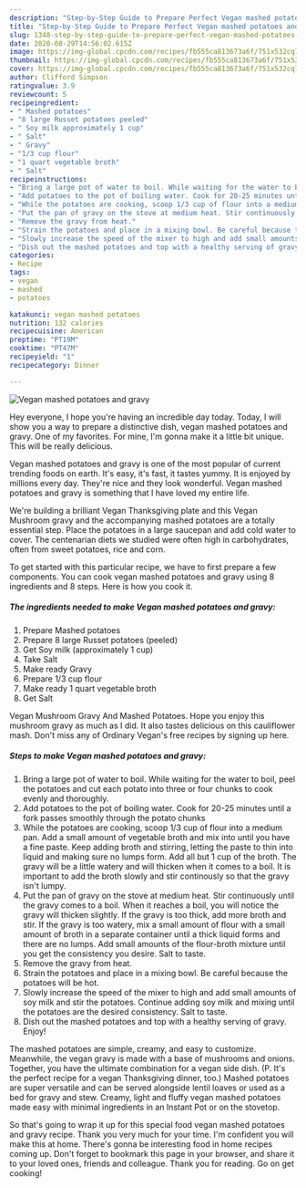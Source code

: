 ```yaml
---
description: "Step-by-Step Guide to Prepare Perfect Vegan mashed potatoes and gravy"
title: "Step-by-Step Guide to Prepare Perfect Vegan mashed potatoes and gravy"
slug: 1348-step-by-step-guide-to-prepare-perfect-vegan-mashed-potatoes-and-gravy
date: 2020-08-29T14:56:02.615Z
image: https://img-global.cpcdn.com/recipes/fb555ca813673a6f/751x532cq70/vegan-mashed-potatoes-and-gravy-recipe-main-photo.jpg
thumbnail: https://img-global.cpcdn.com/recipes/fb555ca813673a6f/751x532cq70/vegan-mashed-potatoes-and-gravy-recipe-main-photo.jpg
cover: https://img-global.cpcdn.com/recipes/fb555ca813673a6f/751x532cq70/vegan-mashed-potatoes-and-gravy-recipe-main-photo.jpg
author: Clifford Simpson
ratingvalue: 3.9
reviewcount: 5
recipeingredient:
- " Mashed potatoes"
- "8 large Russet potatoes peeled"
- " Soy milk approximately 1 cup"
- " Salt"
- " Gravy"
- "1/3 cup flour"
- "1 quart vegetable broth"
- " Salt"
recipeinstructions:
- "Bring a large pot of water to boil. While waiting for the water to boil, peel the potatoes and cut each potato into three or four chunks to cook evenly and thoroughly."
- "Add potatoes to the pot of boiling water. Cook for 20-25 minutes until a fork passes smoothly through the potato chunks"
- "While the potatoes are cooking, scoop 1/3 cup of flour into a medium pan. Add a small amount of vegetable broth and mix into until you have a fine paste. Keep adding broth and stirring, letting the paste to thin into liquid and making sure no lumps form. Add all but 1 cup of the broth. The gravy will be a little watery and will thicken when it comes to a boil. It is important to add the broth slowly and stir continously so that the gravy isn&#39;t lumpy."
- "Put the pan of gravy on the stove at medium heat. Stir continuously until the gravy comes to a boil. When it reaches a boil, you will notice the gravy will thicken slightly. If the gravy is too thick, add more broth and stir. If the gravy is too watery, mix a small amount of flour with a small amount of broth in a separate container until a thick liquid forms and there are no lumps. Add small amounts of the flour-broth mixture until you get the consistency you desire. Salt to taste."
- "Remove the gravy from heat."
- "Strain the potatoes and place in a mixing bowl. Be careful because the potatoes will be hot."
- "Slowly increase the speed of the mixer to high and add small amounts of soy milk and stir the potatoes. Continue adding soy milk and mixing until the potatoes are the desired consistency. Salt to taste."
- "Dish out the mashed potatoes and top with a healthy serving of gravy. Enjoy!"
categories:
- Recipe
tags:
- vegan
- mashed
- potatoes

katakunci: vegan mashed potatoes 
nutrition: 132 calories
recipecuisine: American
preptime: "PT19M"
cooktime: "PT47M"
recipeyield: "1"
recipecategory: Dinner

---
```



![Vegan mashed potatoes and gravy](https://img-global.cpcdn.com/recipes/fb555ca813673a6f/751x532cq70/vegan-mashed-potatoes-and-gravy-recipe-main-photo.jpg)

Hey everyone, I hope you're having an incredible day today. Today, I will show you a way to prepare a distinctive dish, vegan mashed potatoes and gravy. One of my favorites. For mine, I'm gonna make it a little bit unique. This will be really delicious.

Vegan mashed potatoes and gravy is one of the most popular of current trending foods on earth. It's easy, it's fast, it tastes yummy. It is enjoyed by millions every day. They're nice and they look wonderful. Vegan mashed potatoes and gravy is something that I have loved my entire life.

We&#39;re building a brilliant Vegan Thanksgiving plate and this Vegan Mushroom gravy and the accompanying mashed potatoes are a totally essential step. Place the potatoes in a large saucepan and add cold water to cover. The centenarian diets we studied were often high in carbohydrates, often from sweet potatoes, rice and corn.


To get started with this particular recipe, we have to first prepare a few components. You can cook vegan mashed potatoes and gravy using 8 ingredients and 8 steps. Here is how you cook it.

<!--inarticleads1-->

##### The ingredients needed to make Vegan mashed potatoes and gravy:

1. Prepare  Mashed potatoes
1. Prepare 8 large Russet potatoes (peeled)
1. Get  Soy milk (approximately 1 cup)
1. Take  Salt
1. Make ready  Gravy
1. Prepare 1/3 cup flour
1. Make ready 1 quart vegetable broth
1. Get  Salt


Vegan Mushroom Gravy And Mashed Potatoes. Hope you enjoy this mushroom gravy as much as I did. It also tastes delicious on this cauliflower mash. Don&#39;t miss any of Ordinary Vegan&#39;s free recipes by signing up here. 

<!--inarticleads2-->

##### Steps to make Vegan mashed potatoes and gravy:

1. Bring a large pot of water to boil. While waiting for the water to boil, peel the potatoes and cut each potato into three or four chunks to cook evenly and thoroughly.
1. Add potatoes to the pot of boiling water. Cook for 20-25 minutes until a fork passes smoothly through the potato chunks
1. While the potatoes are cooking, scoop 1/3 cup of flour into a medium pan. Add a small amount of vegetable broth and mix into until you have a fine paste. Keep adding broth and stirring, letting the paste to thin into liquid and making sure no lumps form. Add all but 1 cup of the broth. The gravy will be a little watery and will thicken when it comes to a boil. It is important to add the broth slowly and stir continously so that the gravy isn&#39;t lumpy.
1. Put the pan of gravy on the stove at medium heat. Stir continuously until the gravy comes to a boil. When it reaches a boil, you will notice the gravy will thicken slightly. If the gravy is too thick, add more broth and stir. If the gravy is too watery, mix a small amount of flour with a small amount of broth in a separate container until a thick liquid forms and there are no lumps. Add small amounts of the flour-broth mixture until you get the consistency you desire. Salt to taste.
1. Remove the gravy from heat.
1. Strain the potatoes and place in a mixing bowl. Be careful because the potatoes will be hot.
1. Slowly increase the speed of the mixer to high and add small amounts of soy milk and stir the potatoes. Continue adding soy milk and mixing until the potatoes are the desired consistency. Salt to taste.
1. Dish out the mashed potatoes and top with a healthy serving of gravy. Enjoy!


The mashed potatoes are simple, creamy, and easy to customize. Meanwhile, the vegan gravy is made with a base of mushrooms and onions. Together, you have the ultimate combination for a vegan side dish. (P. It&#39;s the perfect recipe for a vegan Thanksgiving dinner, too.) Mashed potatoes are super versatile and can be served alongside lentil loaves or used as a bed for gravy and stew. Creamy, light and fluffy vegan mashed potatoes made easy with minimal ingredients in an Instant Pot or on the stovetop. 

So that's going to wrap it up for this special food vegan mashed potatoes and gravy recipe. Thank you very much for your time. I'm confident you will make this at home. There's gonna be interesting food in home recipes coming up. Don't forget to bookmark this page in your browser, and share it to your loved ones, friends and colleague. Thank you for reading. Go on get cooking!
